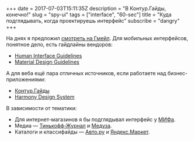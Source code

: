+++
date = 2017-07-03T15:11:35Z
description = "В Контур.Гайды, конечно!"
slug = "spy-ui"
tags = ["interface", "60-sec"]
title = "Куда подглядывать, когда проектируешь интерфейс"
subscribe = "dangry"
+++

На днях я предложил [смотреть на Гмейл](https://antonz.ru/like-google/). Для мобильных интерфейсов, понятное дело, есть гайдлайны вендоров:

- [Human Interface Guidelines](https://developer.apple.com/ios/human-interface-guidelines/)
- [Material Design Guidelines](https://material.io/guidelines/)

А для веба ещё пара отличных источников, если работаете над бизнес-приложениями:

- [Контур.Гайды](https://guides.kontur.ru/)
- [Harmony Design System](http://harmony.intuit.com/)

В зависимости от тематики:

- Для интернет-магазинов я бы подглядывал интерфейс у [МИФа](https://www.mann-ivanov-ferber.ru/).
- Медиа — [Тинькофф-Журнал](https://journal.tinkoff.ru/) и [Медуза](https://meduza.io/).
- Каталоги и классифайды — [Авто.ру](https://auto.ru/) и [Яндекс.Маркет](https://market.yandex.ru/).
